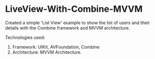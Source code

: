 # LiveView-With-Combine-MVVM
Created a simple 'List View' example to show the list of users and their details with the Combine framework and MVVM architecture.

Technologies used:
  1. Framework: UIKit, AVFoundation, Combine
  2. Architecture: MVVM Architecture.
